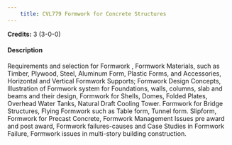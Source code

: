```yaml
---
    title: CVL779 Formwork for Concrete Structures
---
```

**Credits:** 3 (3-0-0)



#### Description 
Requirements and selection for Formwork , Formwork Materials, such as Timber, Plywood, Steel, Aluminum Form, Plastic Forms, and Accessories, Horizontal and Vertical Formwork Supports; Formwork Design Concepts, Illustration of Formwork system for Foundations, walls, columns, slab and beams and their design, Formwork for Shells, Domes, Folded Plates, Overhead Water Tanks, Natural Draft Cooling Tower. Formwork for Bridge Structures, Flying Formwork such as Table form, Tunnel form. Slipform, Formwork for Precast Concrete, Formwork Management Issues pre award and post award, Formwork failures-causes and Case Studies in Formwork Failure, Formwork issues in multi-story building construction.